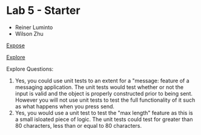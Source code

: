 # Lab 5 - Starter

- Reiner Luminto
- Wilson Zhu

[Expose](https://rluminto.github.io/Lab5_Starter/expose.html)

[Explore](https://rluminto.github.io/Lab5_Starter/explore.html)


Explore Questions: <br>
1. Yes, you could use unit tests to an extent for a "message: feature of a messaging application. The unit tests would test whether or not the input is valid and the object is properly constructed prior to being sent. However you will not use unit tests to test the full functionality of it such as what happens when you press send.
2. Yes, you would use a unit test to test the "max length" feature as this is a small isloated piece of logic. The unit tests could test for greater than 80 characters, less than or equal to 80 characters. 